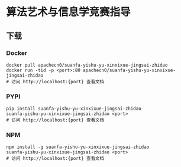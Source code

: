 # 算法艺术与信息学竞赛指导

## 下载

### Docker

```
docker pull apachecn0/suanfa-yishu-yu-xinxixue-jingsai-zhidao
docker run -tid -p <port>:80 apachecn0/suanfa-yishu-yu-xinxixue-jingsai-zhidao
# 访问 http://localhost:{port} 查看文档
```

### PYPI

```
pip install suanfa-yishu-yu-xinxixue-jingsai-zhidao
suanfa-yishu-yu-xinxixue-jingsai-zhidao <port>
# 访问 http://localhost:{port} 查看文档
```

### NPM

```
npm install -g suanfa-yishu-yu-xinxixue-jingsai-zhidao
suanfa-yishu-yu-xinxixue-jingsai-zhidao <port>
# 访问 http://localhost:{port} 查看文档
```